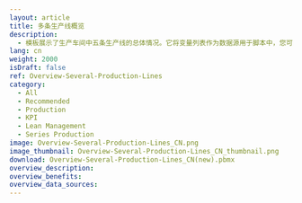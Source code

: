 ```yaml
---
layout: article
title: 多条生产线概览
description: 
  - 模板展示了生产车间中五条生产线的总体情况。它将变量列表作为数据源用于脚本中，您可以用自己的数据源对其进行替换。在“条件式属性调整”功能的帮助下，看板中的元素可对各产线当前状态作出反应，并相对应地使用不同颜色。
lang: cn
weight: 2000
isDraft: false
ref: Overview-Several-Production-Lines
category:
  - All
  - Recommended
  - Production
  - KPI
  - Lean Management
  - Series Production
image: Overview-Several-Production-Lines_CN.png
image_thumbnail: Overview-Several-Production-Lines_CN_thumbnail.png
download: Overview-Several-Production-Lines_CN(new).pbmx
overview_description:
overview_benefits:
overview_data_sources:
---
```

